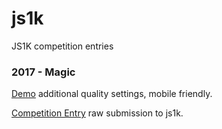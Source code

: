 # js1k
JS1K competition entries

### 2017 - Magic

[Demo](https://coderitual.github.io/js1k/2017/?low=false)
additional quality settings, mobile friendly.

[Competition Entry](http://js1k.com/2017-magic/demo/2890)
raw submission to js1k.
